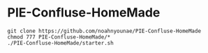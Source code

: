 # PIE-Confluse-HomeMade

```
git clone https://github.com/noahnyounae/PIE-Confluse-HomeMade
chmod 777 PIE-Confluse-HomeMade/*
./PIE-Confluse-HomeMade/starter.sh
```